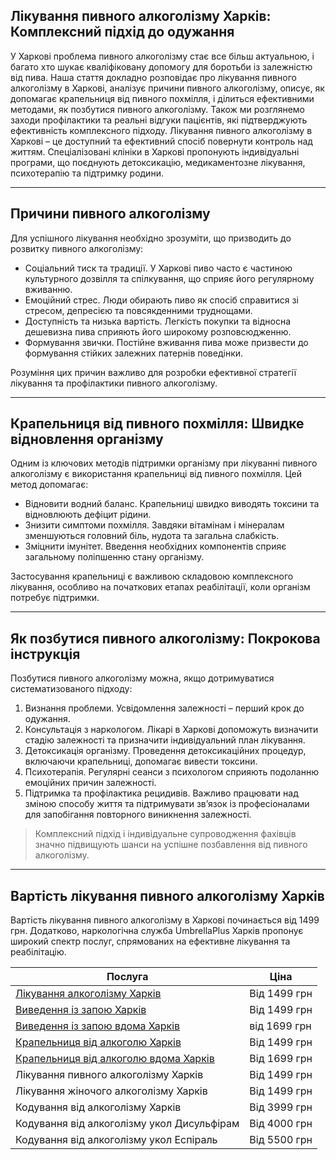 

## Лікування пивного алкоголізму Харків: Комплексний підхід до одужання

У Харкові проблема пивного алкоголізму стає все більш актуальною, і багато хто шукає кваліфіковану допомогу для боротьби із залежністю від пива. Наша стаття докладно розповідає про лікування пивного алкоголізму в Харкові, аналізує причини пивного алкоголізму, описує, як допомагає крапельниця від пивного похмілля, і ділиться ефективними методами, як позбутися пивного алкоголізму. Також ми розглянемо заходи профілактики та реальні відгуки пацієнтів, які підтверджують ефективність комплексного підходу. Лікування пивного алкоголізму в Харкові – це доступний та ефективний спосіб повернути контроль над життям. Спеціалізовані клініки в Харкові пропонують індивідуальні програми, що поєднують детоксикацію, медикаментозне лікування, психотерапію та підтримку родини.

***

## Причини пивного алкоголізму

Для успішного лікування необхідно зрозуміти, що призводить до розвитку пивного алкоголізму:

* Соціальний тиск та традиції. У Харкові пиво часто є частиною культурного дозвілля та спілкування, що сприяє його регулярному вживанню.
* Емоційний стрес. Люди обирають пиво як спосіб справитися зі стресом, депресією та повсякденними труднощами.
* Доступність та низька вартість. Легкість покупки та відносна дешевизна пива сприяють його широкому розповсюдженню.
* Формування звички. Постійне вживання пива може призвести до формування стійких залежних патернів поведінки.

Розуміння цих причин важливо для розробки ефективної стратегії лікування та профілактики пивного алкоголізму.

***

## Крапельниця від пивного похмілля: Швидке відновлення організму

Одним із ключових методів підтримки організму при лікуванні пивного алкоголізму є використання крапельниці від пивного похмілля. Цей метод допомагає:

* Відновити водний баланс. Крапельниці швидко виводять токсини та відновлюють дефіцит рідини.
* Знизити симптоми похмілля. Завдяки вітамінам і мінералам зменшуються головний біль, нудота та загальна слабкість.
* Зміцнити імунітет. Введення необхідних компонентів сприяє загальному поліпшенню стану організму.

Застосування крапельниці є важливою складовою комплексного лікування, особливо на початкових етапах реабілітації, коли організм потребує підтримки.

***

## Як позбутися пивного алкоголізму: Покрокова інструкція

Позбутися пивного алкоголізму можна, якщо дотримуватися систематизованого підходу:

1. Визнання проблеми. Усвідомлення залежності – перший крок до одужання.
2. Консультація з наркологом. Лікарі в Харкові допоможуть визначити стадію залежності та призначити індивідуальний план лікування.
3. Детоксикація організму. Проведення детоксикаційних процедур, включаючи крапельниці, допомагає вивести токсини.
4. Психотерапія. Регулярні сеанси з психологом сприяють подоланню емоційних причин залежності.
5. Підтримка та профілактика рецидивів. Важливо працювати над зміною способу життя та підтримувати зв’язок із професіоналами для запобігання повторного виникнення залежності.

> Комплексний підхід і індивідуальне супроводження фахівців значно підвищують шанси на успішне позбавлення від пивного алкоголізму.

***

## Вартість лікування пивного алкоголізму Харків

Вартість лікування пивного алкоголізму в Харкові починається від 1499 грн.
Додатково, наркологічна служба UmbrellaPlus Харків пропонує широкий спектр послуг, спрямованих на ефективне лікування та реабілітацію.

| Послуга                                                                                                                    | Ціна         |
| -------------------------------------------------------------------------------------------------------------------------- | ------------ |
| [Лікування алкоголізму Харків](https://umbrella-plus.com.ua/uk/kharkiv/lechenie-alkogolizma-kharkiv-ua/)                   | Від 1499 грн |
| [Виведення із запою Харків](https://umbrella-plus.com.ua/uk/kharkiv/vivod-iz-zapoia-kharkiv-ua/)                           | Від 1499 грн |
| [Виведення із запою вдома Харків](https://umbrella-plus.com.ua/uk/kharkiv/vivod-iz-zapoia-na-domy-kharkiv-ua/)             | від 1699 грн |
| [Крапельниця від алкоголю Харків](https://umbrella-plus.com.ua/uk/kharkiv/kapelnica_ot_alkogola_kharkiv-ua/)               | Від 1499 грн |
| [Крапельниця від алкоголю вдома Харків](https://umbrella-plus.com.ua/uk/kharkiv/kapelnica_ot_alkogola_na_domy_kharkiv_ua/) | Від 1699 грн |
| Лікування пивного алкоголізму Харків                                                                                       | Від 1499 грн |
| Лікування жіночого алкоголізму Харків                                                                                      | Від 1499 грн |
| Кодування від алкоголізму Харків                                                                                           | Від 3999 грн |
| Кодування від алкоголізму укол Дисульфірам                                                                                 | Від 4000 грн |
| Кодування від алкоголізму укол Еспіраль                                                                                    | Від 5500 грн |
